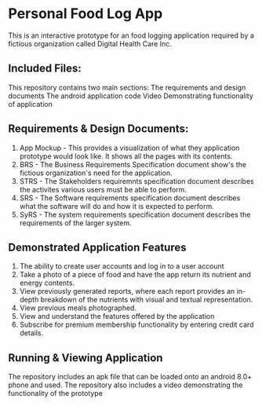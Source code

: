 # Personal Food Log App

This is an interactive prototype for an food logging application required by a fictious organization called Digital Health Care Inc.

## Included Files:
This repository contains two main sections:
  The requirements and design documents
  The android application code
  Video Demonstrating functionality of application

## Requirements & Design Documents:
1. App Mockup - This provides a visualization of what they application prototype would look like. It shows all the pages with its contents.
2. BRS - The Business Requirements Specification document show's the fictious organization's need for the application.
3. STRS - The Stakeholders requiremnts specification document describes the activites various users must be able to perform.
4. SRS - The Software requirements specification document describes what the software will do and how it is expected to perform.
5. SyRS - The system requirements specification document describes the requirements of the larger system.

## Demonstrated Application Features
1. The ability to create user accounts and log in to a user account
2. Take a photo of a piece of food and have the app return its nutrient and energy contents.
3. View previously generated reports, where each report provides an in-depth breakdown of the nutrients with visual and textual representation.
4. View previous meals photographed.
5. View and understand the features offered by the application
6. Subscribe for premium membership functionality by entering credit card details.

## Running & Viewing Application
The repository includes an apk file that can be loaded onto an android 8.0+ phone and used.
The repository also includes a video demonstrating the functionality of the prototype
